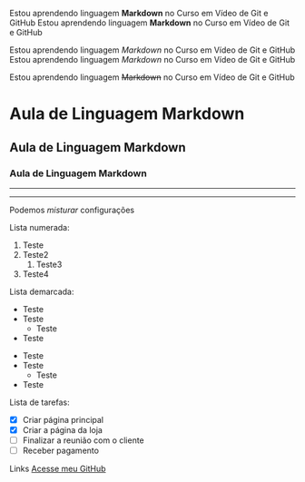<!-- Negrito -->
Estou aprendendo linguagem **Markdown** no Curso em Vídeo de Git e GitHub
Estou aprendendo linguagem __Markdown__ no Curso em Vídeo de Git e GitHub

<!-- Italico -->
Estou aprendendo linguagem *Markdown* no Curso em Vídeo de Git e GitHub
Estou aprendendo linguagem _Markdown_ no Curso em Vídeo de Git e GitHub

<!-- Riscado -->
Estou aprendendo linguagem ~~Markdown~~ no Curso em Vídeo de Git e GitHub

<!-- Títulos -->
# Aula de Linguagem Markdown
## Aula de Linguagem Markdown
### Aula de Linguagem Markdown

<!-- Linhas -->
---
***

Podemos _*misturar*_ configurações

Lista numerada:
1. Teste
1. Teste2
   1. Teste3 <!-- Sub-item (3 espaços) -->
1. Teste4


Lista demarcada:
* Teste
* Teste
   * Teste
* Teste

- Teste
- Teste
   - Teste
- Teste

Lista de tarefas:

- [x] Criar página principal <!-- Tarefas marcadas -->
- [x] Criar a página da loja <!-- Tarefas marcadas -->
- [ ] Finalizar a reunião com o cliente
- [ ] Receber pagamento

Links
[Acesse meu GitHub](https://cleitonporto.guithub.io)